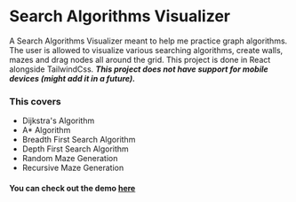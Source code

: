 <h1>Search Algorithms Visualizer</h1>

A Search Algorithms Visualizer meant to help me practice graph algorithms. The user is allowed to visualize various searching algorithms, create walls, mazes and drag nodes all around the grid. This project is done in React alongside TailwindCss. ***This project does not have support for mobile devices (might add it in a future).***
<h3>This covers</h3>
<ul>
<li>Dijkstra's Algorithm</li>
<li>A* Algorithm</li>
<li>Breadth First Search Algorithm</li>
<li>Depth First Search Algorithm</li>
<li>Random Maze Generation</li>
<li>Recursive Maze Generation</li>
</ul>

<h4>You can check out the demo <a target='_blank' href="https://search-algos-visualizer.vercel.app/">here</a></h4>

